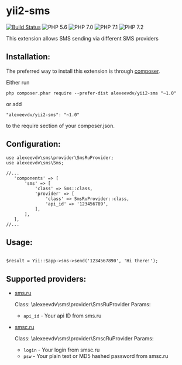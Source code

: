 yii2-sms
==========

[![Build Status](https://travis-ci.org/alexeevdv/yii2-sms.svg?branch=master)](https://travis-ci.org/alexeevdv/yii2-sms) ![PHP 5.6](https://img.shields.io/badge/PHP-5.6-green.svg) ![PHP 7.0](https://img.shields.io/badge/PHP-7.0-green.svg) ![PHP 7.1](https://img.shields.io/badge/PHP-7.1-green.svg) ![PHP 7.2](https://img.shields.io/badge/PHP-7.2-green.svg)


This extension allows SMS sending via different SMS providers


Installation:
-------------

The preferred way to install this extension is through [composer](https://getcomposer.org/download/).

Either run

```
php composer.phar require --prefer-dist alexeevdv/yii2-sms "~1.0"
```

or add

```
"alexeevdv/yii2-sms": "~1.0"
```

to the require section of your composer.json.


Configuration:
--------------
```
use alexeevdv\sms\provider\SmsRuProvider;
use alexeevdv\sms\Sms;

//...
   'components' => [
       'sms' => [
           'class' => Sms::class,
           'provider' => [
               'class' => SmsRuProvider::class,
               'api_id' => '123456789',
           ],
       ],
   ],
//...

```

Usage:
------

```

$result = Yii::$app->sms->send('1234567890', 'Hi there!');

```

Supported providers:
--------------------

* [sms.ru](http://sms.ru/)

  Class: \alexeevdv\sms\provider\SmsRuProvider
  Params:
  * `api_id` - Your api ID from sms.ru

* [smsc.ru](http://smsc.ru/)
  
  Class: \alexeevdv\sms\provider\SmscRuProvider
  Params:
  * `login` - Your login from smsc.ru
  * `psw` - Your plain text or MD5 hashed password from smsc.ru
